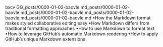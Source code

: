 bxcv GG_posts/0000-01-02-baovle.md_posts/0000-01-02-baovle.md_posts/0000-01-02-baovle.md_posts/0000-01-02-baovle.md_posts/0000-01-02-baovle.md
•How the Markdown format makes styled collaborative editing easy
•How Markdown differs from traditional formatting approaches
•How to use Markdown to format text
•How to leverage GitHub’s automatic Markdown rendering
•How to apply GitHub’s unique Markdown extensions
